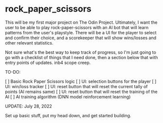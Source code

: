 # rock_paper_scissors

This will be my first major project on The Odin Project. Ultimately, I want the user to be able to play rock-paper-scissors with an AI bot that will learn patterns from the user's playstyle. There will be a UI for the player to select and confirm their choice, and a scorekeeper that will show wins/losses and other relevant statistics.

Not sure what's the best way to keep track of progress, so I'm just going to go with a checklist of things that I need done, then a section below that with entry points of updates. inb4 scope creep.

TO-DO:

[ ] Basic Rock Paper Scissors logic
[ ] UI: selection buttons for the player
[ ] UI: win/loss tracker
[ ] UI: reset button that will reset the current tally of points (AI remains same)
[ ] UI: reset button that will reset the training of the AI
[ ] AI training algorithm (DNN model reinforcement learning)

UPDATE: July 28, 2022

Set up basic stuff, put my head down, and get started building.